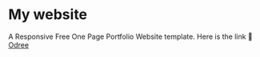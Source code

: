# My website
A Responsive Free One Page Portfolio Website template.
Here is the link 🔗 [Odree](https://ashakodree.github.io/Odree/)




